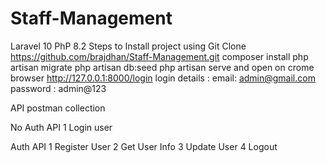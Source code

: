 # Staff-Management
Laravel 10
PhP 8.2
Steps to Install project using Git Clone https://github.com/brajdhan/Staff-Management.git
composer install 
php artisan migrate
php artisan db:seed 
php artisan serve and open on crome browser http://127.0.0.1:8000/login
login details : email: admin@gmail.com
                password : admin@123

API postman collection

No Auth API
1 Login user

Auth API
1 Register User
2 Get User Info
3 Update User
4 Logout 